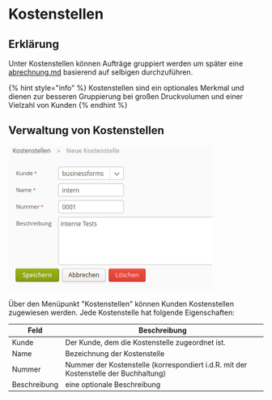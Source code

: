 # Kostenstellen

## Erklärung

Unter Kostenstellen können Aufträge gruppiert werden um später eine [abrechnung.md](../themen/abrechnung.md "mention") basierend auf selbigen durchzuführen.

{% hint style="info" %}
Kostenstellen sind ein optionales Merkmal und dienen zur besseren Gruppierung bei großen Druckvolumen und einer Vielzahl von Kunden
{% endhint %}

## Verwaltung von Kostenstellen

![Beispiel: Interne Kostenstelle für Tests des Kunden "businessforms"](<../.gitbook/assets/image (3).png>)

Über den Menüpunkt "Kostenstellen" können Kunden Kostenstellen zugewiesen werden. Jede Kostenstelle hat folgende Eigenschaften:

| Feld         | Beschreibung                                                                         |
| ------------ | ------------------------------------------------------------------------------------ |
| Kunde        | Der Kunde, dem die Kostenstelle zugeordnet ist.                                      |
| Name         | Bezeichnung der Kostenstelle                                                         |
| Nummer       | Nummer der Kostenstelle (korrespondiert i.d.R. mit der Kostenstelle der Buchhaltung) |
| Beschreibung | eine optionale Beschreibung                                                          |

